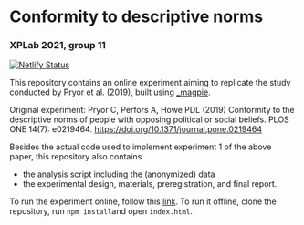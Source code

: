 # Conformity to descriptive norms

### XPLab 2021, group 11

[![Netlify Status](https://api.netlify.com/api/v1/badges/0d602036-c306-4991-add8-933e1315b514/deploy-status)](https://app.netlify.com/sites/xplab-experiment/deploys)

This repository contains an online experiment aiming to replicate the study conducted by Pryor et al. (2019), built using [_magpie](https://magpie-ea.github.io/magpie-site/index.html).

Original experiment:
Pryor C, Perfors A, Howe PDL (2019) Conformity to the descriptive norms of people with opposing political or social beliefs. PLOS ONE 14(7): e0219464.
https://doi.org/10.1371/journal.pone.0219464

Besides the actual code used to implement experiment 1 of the above paper, this repository also contains
- the analysis script including the (anonymized) data
- the experimental design, materials, preregistration, and final report.

To run the experiment online, follow this [link](https://xplab-experiment.netlify.app/).
To run it offline, clone the repository, run `npm install`and open `index.html`.